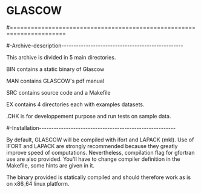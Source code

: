 # GLASCOW
#======================================================================

#-Archive-description--------------------------------------------------

This archive is divided in 5 main directories.

BIN contains a static binary of Glascow

MAN contains GLASCOW's pdf manual

SRC contains source code and a Makefile

EX contains 4 directories each with examples datasets.

.CHK is for developpement purpose and run tests on sample data.

#-Installation--------------------------------------------------------

By default, GLASCOW will be compiled with ifort and LAPACK (mkl).  Use
of IFORT and LAPACK are strongly recommended because they greatly
improve speed of computations. Nevertheless, compilation flag for
gfortran use are also provided. You'll have to change compiler
definition in the Makefile, some hints are given in it.

The binary provided is statically compiled and should therefore work
as is on x86_64 linux platform. 
